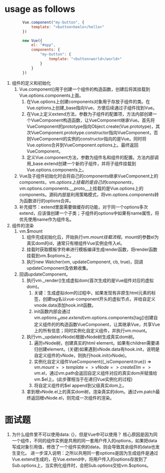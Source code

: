 # usage as follows
``` js
        Vue.component("my-button", {
            template: "<button>heelo</hello>"
        })

        new Vue({
            el: "#app",
            components: {
                "my-button": {
                    template: "<button>world</world>"
                }
            }
        })
```

1. 组件的定义和初始化
    1. Vue.component()用于创建一个组件的构造函数，创建后将其挂载到Vue.options.components上面。
        1. 在Vue.options上创建components对象用于存放子组件的类。在Vue.options上创建_base指向Vue，方便后续通过子组件找到Vue。
        2. 在Vue上定义extend方法，参数为子组件的配置项，方法内部创建一个VueComponent构造函数，让VueComponent继承Vue。首先将VueComponent的prototype指向Object.create(Vue.prototype)，其次VueComponent.prototype.constructor指向VueComponent，否则VueComponent的实例的constructor指向的是Vue。同时将Vue.options合并到VueComponent.options上。最终返回VueComponent。
        3. 定义Vue.component方法，参数为组件名和组件的配置。方法内部调用_base.extend创建一个新的子组件，并将子组件挂载到Vue.options.components上。
    2. Vue及子组件初始化时会将自己的components继承VueComponent上的components，vm.$options上挂载的是自己的components，vm.$options.components.__proto__上挂载的是Vue.options上的components。源码内部是利用策略模式，将vm.options.components转为函数进行的options合并。
    3. 补充细节：extend里面需要做缓存的功能，对于同一个options多次extend，应该值创建一个子类；子组件的options中如果有name属性，将优先使用name作为组件名。
2. 组件的渲染
    1. vm.$mount
        1. 组件完成初始化后，开始执行vm.$mount挂载流程。$mount的参数el为真实dom的id，通常只有根组件Vue实例会传入el。
        2. 挂载时获取模板字符串进行模板编译生成render函数，将render函数挂载到vm.$options上。
        3. 执行new Watcher(vm, updateComponent, cb, true)，回调updateComponent及依赖收集。
    2. 回调updateComponent。
        1. 执行vm._render()生成虚拟dom(首次生成的是Vue组件对应的虚拟dom)。
            1. 关键：生成虚拟dom的过程中，如果发现有非原生html元素的标签，创建tag名以vue-component开头的虚拟节点，并给自定义vnode.data添加hook.init函数。
            2. init函数内部会通过vm.$options._base.extend(vm.$options.components[tag])创建自定义组件的的构造函数VueComponent，让其继承Vue，共享Vue上的所有信息；同时实例化自定义组件，并执行vm.mount。
        2. 执行vm._update(vNode)根据vNode树生成真实dom树。
            1. 遍历vNode树，创建真实的html element。如果有children需要递归创建element。(关键)如果遇到vNode.data有hook.init，说明是自定义组件的vNode，则执行hook.init(vNode)。
            2. 实例化自定义组件VueComponent({_isComponent:true}) => vm.$mount => template => vNode => createElm => vm.$el，通过vm.path会返回自定义组件对应的真实dom并赋值给vm.$el上。(此步骤相当于在递归Vue实例化的过程)
            3. 将自定义组件的$el append到父级真实dom上。
        3. 拿到根vNode.el上的真实dom树，渲染真实的dom。通过vm.patch最终返回根vNode.el，则完成一次组件的渲染。

# 面试题
1. 为什么组件里不可以使用data: {}，但是Vue中可以使用？
   核心原因是因为同一个组件，不同的组件实例是共用的同一套用户传入的options，如果把data写成对象引用值，修改了一个组件实例的data，则会导致其余组件的data也发生变化。
   进一步深入说明：之所以共用同一套options是因为生成组件是通过Vue.extend生成的，在Vue.extend中，将用户传入的options存放到了Sub.options上，当实例化组件时，会把Sub.options交给vm.$options。